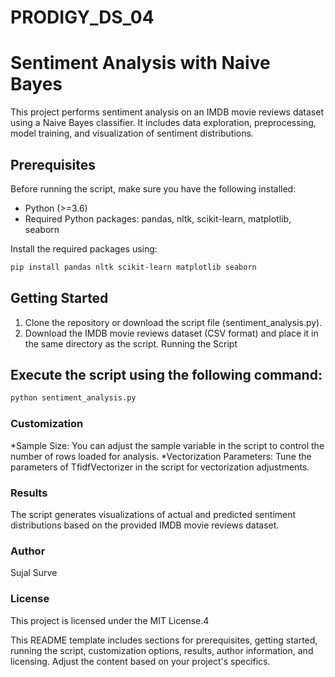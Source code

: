 # PRODIGY_DS_04
# Sentiment Analysis with Naive Bayes

This project performs sentiment analysis on an IMDB movie reviews dataset using a Naive Bayes classifier. It includes data exploration, preprocessing, model training, and visualization of sentiment distributions.

## Prerequisites

Before running the script, make sure you have the following installed:

- Python (>=3.6)
- Required Python packages: pandas, nltk, scikit-learn, matplotlib, seaborn

Install the required packages using:
```bash
pip install pandas nltk scikit-learn matplotlib seaborn
```

## Getting Started

1. Clone the repository or download the script file (sentiment_analysis.py).
2. Download the IMDB movie reviews dataset (CSV format) and place it in the same directory as the script.
   Running the Script

## Execute the script using the following command:

```bash
python sentiment_analysis.py
```
### Customization

*Sample Size: You can adjust the sample variable in the script to control the number of rows loaded for analysis.
*Vectorization Parameters: Tune the parameters of TfidfVectorizer in the script for vectorization adjustments.

### Results
The script generates visualizations of actual and predicted sentiment distributions based on the provided IMDB movie reviews dataset.

### Author
Sujal Surve

### License
This project is licensed under the MIT License.4

This README template includes sections for prerequisites, getting started, running the script, customization options, results, author information, and licensing. Adjust the content based on your project's specifics.

